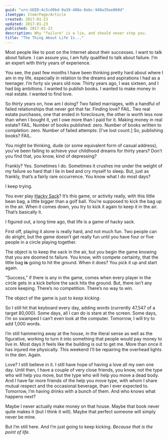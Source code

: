 ```yaml
---
guid: "urn:UUID:4c5cd9bd-9a39-408e-8ebc-948a35ee060d"
itemtype: Item/Page/Article
created: 2017-01-23
updated: 2017-01-23
published: 2017-01-23
description: Why "failure" is a lie, and should never stop you.
title: "The Thing About Life Is..."
---
```


Most people like to post on the Internet about their successes. I want to talk
about failure. I can assure you, I am fully qualified to talk about failure. I’m
an expert with thirty years of experience.

You see, the past few months I have been thinking pretty hard about where I am
in my life, especially in relation to the dreams and aspirations I had as a
teenager. I’m forty six years old now. Thirty years ago, I was sixteen, and I
had big ambitions. I wanted to publish books. I wanted to make money in real
estate. I wanted to find love.

So thirty years on, how am I doing? Two failed marriages, with a handful of
failed relationships that never got that far. Finding love? FAIL. Two real
estate purchases, one that ended in foreclosure, the other is worth less now
than when I bought it, yet I owe more than I paid for it. Making money in real
estate? FAIL. Number of books published: zero. Number of books written to
completion: zero. Number of failed attempts: [I’ve lost count.] So, publishing
books? FAIL.

You might be thinking, dude (or some equivalent form of casual address), you’ve
been failing to achieve your childhood dreams for thirty years? Don’t you find
that, you know, kind of depressing?

Frankly? Yes. Sometimes I do. Sometimes it crushes me under the weight of my
failure so hard that I lie in bed and cry myself to sleep. But, just as frankly,
that’s a fairly rare occurrence. You know what I do most days?

I keep trying.

You ever play [Hacky Sack](https://en.wikipedia.org/wiki/Hacky_Sack)? It’s this
game, or activity really, with this little bean bag, a little bigger than a golf
ball. You’re supposed to kick the bag up in the air. When it comes down, you try
to kick it again to keep it in the air. That’s basically it.

I figured out, a long time ago, that life is a game of hacky sack.

First off, playing it alone is really hard, and not much fun. Two people can do
alright, but the game doesn’t get really fun until you have four or five people
in a circle playing together.

The object is to keep the sack in the air, but you begin the game knowing that
you are doomed to failure. You know, with compete certainty, that the little bag
**is** going to hit the ground. When it does? You pick it up and start again.

“Success,” if there is any in the game, comes when every player in the circle
gets in a kick before the sack hits the ground. But, there isn’t any score
keeping. There’s no competition. There’s no way to win.

The object of the game is just to _keep kicking_.

So I still hit that keyboard every day, adding words (currently 47,547 of a
target 80,000). Some days, all I can do is stare at the screen. Some days, I’m
so swamped I can’t even look at the computer. Tomorrow, I will try to add 1,000
words.

I’m still hammering away at the house, in the literal sense as well as the
figurative, working to turn it into something that people would pay money to
live in. Most days it feels like the building is out to get me. More than once
it has injured me physically. This weekend I’ll be repairing the overhead lights
in the den. Again.

Love? I still believe in it. I still have hope of having a love all my own one
day. Until then, I have a couple of very close friends, you know, not the type
who will help you move, but the type who will help you move a dead body. And I
have far more friends of the help you move type, with whom I share mutual
respect and the occasional beverage, than I ever expected to. Tomorrow, I’m
having drinks with a bunch of them. And who knows what happens next?

Maybe I never actually make money on that house. Maybe that book never quite
makes it (but I think it will). Maybe that perfect someone will simply never be
mine.

But I’m still here. And I’m just going to keep kicking. _Because that is the
point of life._
